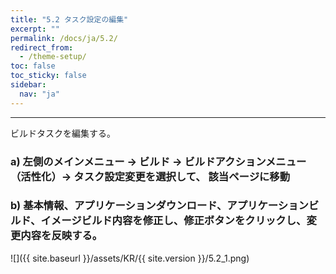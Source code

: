 ```yaml
---
title: "5.2 タスク設定の編集"
excerpt: ""
permalink: /docs/ja/5.2/
redirect_from:
  - /theme-setup/
toc: false
toc_sticky: false
sidebar:
  nav: "ja"
---
```


---
ビルドタスクを編集する。

### a\) 左側のメインメニュー → ビルド → ビルドアクションメニュー（活性化）→ タスク設定変更を選択して、 該当ページに移動
### b\) 基本情報、アプリケーションダウンロード、アプリケーションビルド、イメージビルド内容を修正し、修正ボタンをクリックし、変更内容を反映する。
![]({{ site.baseurl }}/assets/KR/{{ site.version }}/5.2_1.png)
